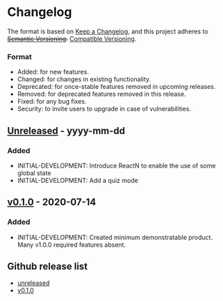 # Changelog

The format is based on [Keep a Changelog](https://keepachangelog.com/en/1.0.0/),
and this project adheres to ~~[Semantic Versioning](https://semver.org/spec/v2.0.0.html).~~
[Compatible Versioning](https://gitlab.com/staltz/comver).

### Format

- Added: for new features.
- Changed: for changes in existing functionality.
- Deprecated: for once-stable features removed in upcoming releases.
- Removed: for deprecated features removed in this release.
- Fixed: for any bug fixes.
- Security: to invite users to upgrade in case of vulnerabilities.

## [Unreleased](https://github.com/js-jslog/harpnative/compare/v0.1.0...HEAD) - yyyy-mm-dd

### Added

- INITIAL-DEVELOPMENT: Introduce ReactN to enable the use of some global state
- INITIAL-DEVELOPMENT: Add a quiz mode

## [v0.1.0](https://github.com/js-jslog/harpnative/releases/tag/v0.1.0) - 2020-07-14

### Added

- INITIAL-DEVELOPMENT: Created minimum demonstratable product. Many v1.0.0 required features absent.

## Github release list

- [unreleased](https://github.com/js-jslog/harpnative/compare/v0.1.0...HEAD)
- [v0.1.0](https://github.com/js-jslog/harpnative/releases/tag/v0.1.0)
